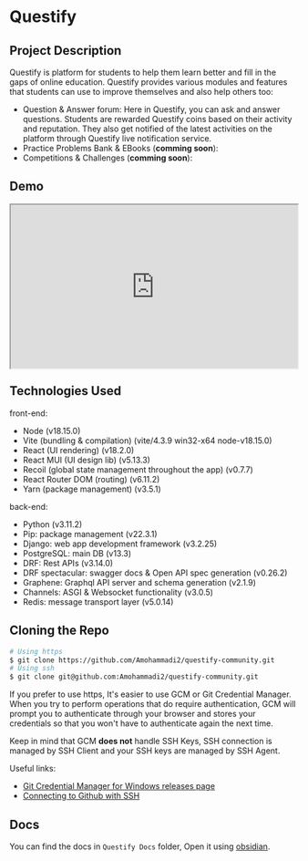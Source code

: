 # Questify

## Project Description

Questify is platform for students to help them learn better and fill in the gaps of online education. Questify provides various modules and features that students can use to improve themselves and also help others too:

* Question & Answer forum: Here in Questify, you can ask and answer questions. Students are rewarded Questify coins based on their activity and reputation. They also get notified of the latest activities on the platform through Questify live notification service.
* Practice Problems Bank & EBooks (**comming soon**):
* Competitions & Challenges (**comming soon**):

## Demo

<style>.h_iframe-aparat_embed_frame{position:relative;}.h_iframe-aparat_embed_frame .ratio{display:block;width:100%;height:auto;}.h_iframe-aparat_embed_frame iframe{position:absolute;top:0;left:0;width:100%;height:100%;}</style><div class="h_iframe-aparat_embed_frame"><span style="display: block;padding-top: 57%"></span><iframe src="https://www.aparat.com/video/video/embed/videohash/gwslv1c/vt/frame"  allowFullScreen="true" webkitallowfullscreen="true" mozallowfullscreen="true"></iframe></div>

## Technologies Used

front-end:
* Node (v18.15.0)
* Vite (bundling & compilation) (vite/4.3.9 win32-x64 node-v18.15.0)
* React (UI rendering) (v18.2.0)
* React MUI (UI design lib) (v5.13.3)
* Recoil (global state management throughout the app) (v0.7.7)
* React Router DOM (routing) (v6.11.2)
* Yarn (package management) (v3.5.1)

back-end:

* Python (v3.11.2)
* Pip: package management (v22.3.1)
* Django: web app development framework (v3.2.25)
* PostgreSQL: main DB (v13.3)
* DRF: Rest APIs (v3.14.0)
* DRF spectacular: swagger docs & Open API spec generation (v0.26.2)
* Graphene: Graphql API server and schema generation (v2.1.9) 
* Channels: ASGI & Websocket functionality (v3.0.5)
* Redis: message transport layer (v5.0.14)

## Cloning the Repo

```bash
# Using https
$ git clone https://github.com/Amohammadi2/questify-community.git
# Using ssh
$ git clone git@github.com:Amohammadi2/questify-community.git
```

If you prefer to use https, It's easier to use GCM or Git Credential Manager. When you try to perform operations that do require authentication, GCM will prompt you to authenticate through your browser and stores your credentials so that you won't have to authenticate again the next time.

Keep in mind that GCM **does not** handle SSH Keys, SSH connection is managed by SSH Client and your SSH keys are managed by SSH Agent.

Useful links:
* [Git Credential Manager for Windows releases page](https://github.com/microsoft/Git-Credential-Manager-for-Windows/releases)
* [Connecting to Github with SSH](https://docs.github.com/en/authentication/connecting-to-github-with-ssh)

## Docs

You can find the docs in `Questify Docs` folder, Open it using [obsidian](https://obsidian.md/).
